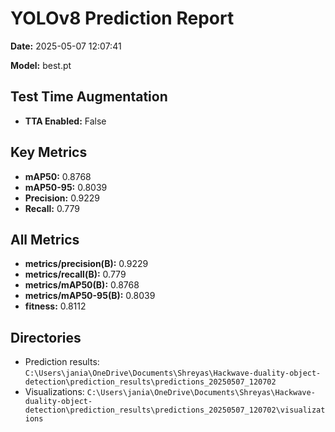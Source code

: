 # YOLOv8 Prediction Report

**Date:** 2025-05-07 12:07:41

**Model:** best.pt

## Test Time Augmentation

* **TTA Enabled:** False

## Key Metrics

* **mAP50:** 0.8768
* **mAP50-95:** 0.8039
* **Precision:** 0.9229
* **Recall:** 0.779

## All Metrics

* **metrics/precision(B):** 0.9229
* **metrics/recall(B):** 0.779
* **metrics/mAP50(B):** 0.8768
* **metrics/mAP50-95(B):** 0.8039
* **fitness:** 0.8112

## Directories

* Prediction results: `C:\Users\jania\OneDrive\Documents\Shreyas\Hackwave-duality-object-detection\prediction_results\predictions_20250507_120702`
* Visualizations: `C:\Users\jania\OneDrive\Documents\Shreyas\Hackwave-duality-object-detection\prediction_results\predictions_20250507_120702\visualizations`
